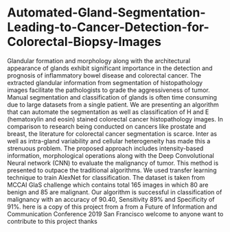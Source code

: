 # Automated-Gland-Segmentation-Leading-to-Cancer-Detection-for-Colorectal-Biopsy-Images
Glandular formation and morphology along with the architectural appearance of glands exhibit significant 
importance in the detection and prognosis of inflammatory bowel disease and colorectal cancer.
The extracted glandular information from segmentation of histopathology images facilitate the pathologists 
to grade the aggressiveness of tumor. Manual segmentation and classification of glands is often time consuming due 
to large datasets from a single patient. We are presenting an algorithm that can automate the segmentation as well as classification 
of H and E (hematoxylin and eosin) stained colorectal cancer histopathology images. In comparison to research being conducted on cancers 
like prostate and breast, the literature for colorectal cancer segmentation is scarce. Inter as well as intra-gland variability and cellular 
heterogeneity has made this a strenuous problem. The proposed approach includes intensity-based information, morphological operations along with
the Deep Convolutional Neural network (CNN) to evaluate the malignancy of tumor. This method is presented to outpace the traditional algorithms. 
We used transfer learning technique to train AlexNet for classification. The dataset is taken from MCCAI GlaS challenge which contains total 165 
images in which 80 are benign and 85 are malignant. Our algorithm is successful in classification of malignancy with an accuracy of 90.40, Sensitivity 89% 
and Specificity of 91%. here is a copy of this project from a  from a Future of Information and Communication Conference 2019 San Francisco
welcome to anyone want to contribute to this project thanks
